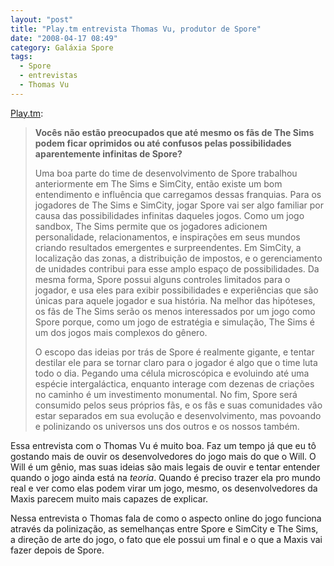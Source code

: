 ```yaml
---
layout: "post"
title: "Play.tm entrevista Thomas Vu, produtor de Spore"
date: "2008-04-17 08:49"
category: Galáxia Spore
tags:
  - Spore
  - entrevistas
  - Thomas Vu
---
```

[Play.tm](http://play.tm/story/17431):

> **Vocês não estão preocupados que até mesmo os fãs de The Sims podem ficar oprimidos ou até confusos pelas possibilidades aparentemente infinitas de Spore?**
>
> Uma boa parte do time de desenvolvimento de Spore trabalhou anteriormente em The Sims e SimCity, então existe um bom entendimento e influência que carregamos dessas franquias. Para os jogadores de The Sims e SimCity, jogar Spore vai ser algo familiar por causa das possibilidades infinitas daqueles jogos. Como um jogo sandbox, The Sims permite que os jogadores adicionem personalidade, relacionamentos, e inspirações em seus mundos criando resultados emergentes e surpreendentes. Em SimCity, a localização das zonas, a distribuição de impostos, e o gerenciamento de unidades contribui para esse amplo espaço de possibilidades. Da mesma forma, Spore possui alguns controles limitados para o jogador, e usa eles para exibir possibilidades e experiências que são únicas para aquele jogador e sua história. Na melhor das hipóteses, os fãs de The Sims serão os menos interessados por um jogo como Spore porque, como um jogo de estratégia e simulação, The Sims é um dos jogos mais complexos do gênero.
>
> O escopo das ideias por trás de Spore é realmente gigante, e tentar destilar ele para se tornar claro para o jogador é algo que o time luta todo o dia. Pegando uma célula microscópica e evoluindo até uma espécie intergaláctica, enquanto interage com dezenas de criações no caminho é um investimento monumental. No fim, Spore será consumido pelos seus próprios fãs, e os fãs e suas comunidades vão estar separados em sua evolução e desenvolvimento, mas povoando e polinizando os universos uns dos outros e os nossos também.

Essa entrevista com o Thomas Vu é muito boa. Faz um tempo já que eu tô gostando mais de ouvir os desenvolvedores do jogo mais do que o Will. O Will é um gênio, mas suas ideias são mais legais de ouvir e tentar entender quando o jogo ainda está na _teoria_. Quando é preciso trazer ela pro mundo real e ver como elas podem virar um jogo, mesmo, os desenvolvedores da Maxis parecem muito mais capazes de explicar.

Nessa entrevista o Thomas fala de como o aspecto online do jogo funciona através da polinização, as semelhanças entre Spore e SimCity e The Sims, a direção de arte do jogo, o fato que ele possui um final e o que a Maxis vai fazer depois de Spore.
